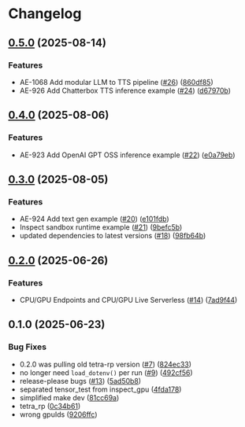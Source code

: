 # Changelog

## [0.5.0](https://github.com/runpod/tetra-examples/compare/v0.4.0...v0.5.0) (2025-08-14)


### Features

* AE-1068 Add modular LLM to TTS pipeline ([#26](https://github.com/runpod/tetra-examples/issues/26)) ([860df85](https://github.com/runpod/tetra-examples/commit/860df85710a00f2233f335bb0831552b4d94a284))
* AE-926  Add Chatterbox TTS inference example ([#24](https://github.com/runpod/tetra-examples/issues/24)) ([d67970b](https://github.com/runpod/tetra-examples/commit/d67970b2fa3e16e907e29c753cd7c204ff2c56c0))

## [0.4.0](https://github.com/runpod/tetra-examples/compare/v0.3.0...v0.4.0) (2025-08-06)


### Features

* AE-923 Add OpenAI GPT OSS inference example ([#22](https://github.com/runpod/tetra-examples/issues/22)) ([e0a79eb](https://github.com/runpod/tetra-examples/commit/e0a79eb957ed85708cbbcb31f13c3f82670ef887))

## [0.3.0](https://github.com/runpod/tetra-examples/compare/v0.2.0...v0.3.0) (2025-08-05)


### Features

* AE-924 Add text gen example ([#20](https://github.com/runpod/tetra-examples/issues/20)) ([e101fdb](https://github.com/runpod/tetra-examples/commit/e101fdb7ef37617ebc5765d08e3d8a89ed951feb))
* Inspect sandbox runtime example ([#21](https://github.com/runpod/tetra-examples/issues/21)) ([9befc5b](https://github.com/runpod/tetra-examples/commit/9befc5bb84c99fec666f2cfb90b2506e541f872e))
* updated dependencies to latest versions ([#18](https://github.com/runpod/tetra-examples/issues/18)) ([98fb64b](https://github.com/runpod/tetra-examples/commit/98fb64bf195cbf56a77e03335de623b98b01c4f9))

## [0.2.0](https://github.com/runpod/tetra-examples/compare/v0.1.0...v0.2.0) (2025-06-26)


### Features

* CPU/GPU Endpoints and CPU/GPU Live Serverless  ([#14](https://github.com/runpod/tetra-examples/issues/14)) ([7ad9f44](https://github.com/runpod/tetra-examples/commit/7ad9f44117d68e85a70dd191cd5b56c00755e1f2))

## 0.1.0 (2025-06-23)


### Bug Fixes

* 0.2.0 was pulling old tetra-rp version ([#7](https://github.com/runpod/tetra-examples/issues/7)) ([824ec33](https://github.com/runpod/tetra-examples/commit/824ec33fa4b8f3fca821c199206e9b34b3715e1d))
* no longer need `load_dotenv()` per run ([#9](https://github.com/runpod/tetra-examples/issues/9)) ([492cf56](https://github.com/runpod/tetra-examples/commit/492cf569f575c757904e23cc8f3b0c57b2c0170e))
* release-please bugs ([#13](https://github.com/runpod/tetra-examples/issues/13)) ([5ad50b8](https://github.com/runpod/tetra-examples/commit/5ad50b8940674e342ebdffcf228c2be8e94d9b71))
* separated tensor_test from inspect_gpu ([4fda178](https://github.com/runpod/tetra-examples/commit/4fda1784eda176329b620830fb620c987a46dec9))
* simplified make dev ([81cc69a](https://github.com/runpod/tetra-examples/commit/81cc69a28e1ba36f7da0730ac9938c5c9d3a33aa))
* tetra_rp ([0c34b61](https://github.com/runpod/tetra-examples/commit/0c34b61661b25262194b648074c3307a5dd6cc99))
* wrong gpuIds ([9206ffc](https://github.com/runpod/tetra-examples/commit/9206ffcf7872e3e262364cb28f794b150eb21580))
